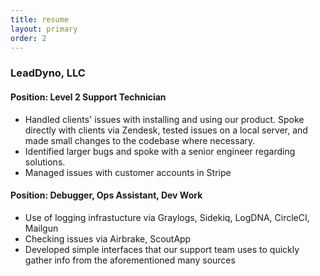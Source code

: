 ```yaml
---
title: resume
layout: primary
order: 2
---
```


<p class="big-icons fa-5x fas fa-tasks"></p>

<h3>LeadDyno, LLC</h3>

<p>

  <h4>Position: Level 2 Support Technician</h4>
    <ul>
      <li>Handled clients' issues with installing and using our product. Spoke directly with clients via Zendesk, tested issues on a local server, and made small changes to the codebase where necessary.</li>
      <li>Identified larger bugs and spoke with a senior engineer regarding solutions.</li>
      <li>Managed issues with customer accounts in Stripe</li>
    </ul>
  <h4>Position: Debugger, Ops Assistant, Dev Work</h4>
    <ul>
      <li>Use of logging infrastucture via Graylogs, Sidekiq, LogDNA, CircleCI, Mailgun</li>
      <li>Checking issues via Airbrake, ScoutApp</li>
      <li>Developed simple interfaces that our support team uses to quickly gather info from the aforementioned many sources</li>
    </ul>

</p>
